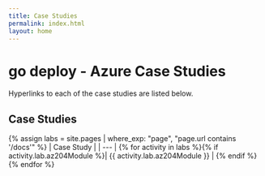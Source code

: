 ```yaml
---
title: Case Studies
permalink: index.html
layout: home
---
```


# go deploy - Azure Case Studies

Hyperlinks to each of the case studies are listed below.

## Case Studies

{% assign labs = site.pages | where_exp: "page", "page.url contains '/docs'" %}
| Case Study |
| --- |
{% for activity in labs  %}{% if activity.lab.az204Module %}| {{ activity.lab.az204Module }} |
{% endif %}{% endfor %}
